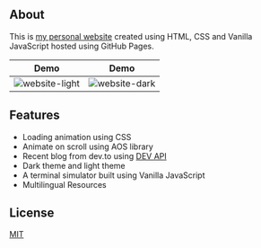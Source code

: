 ## About
This is [my personal website](https://c0d3-br34k3r.github.io/) created using HTML, CSS and Vanilla JavaScript hosted using GitHub Pages.

| Demo | Demo |
| ---- | --- |
| ![website-light](https://user-images.githubusercontent.com/77530270/149371280-356f1046-031a-419a-b2c6-1bac174d841a.jpg) | ![website-dark](https://user-images.githubusercontent.com/77530270/149369789-8472bee6-c98e-498e-b140-63d46d9d6e73.jpg)


## Features
- Loading animation using CSS
- Animate on scroll using AOS library
- Recent blog from dev.to using [DEV API](https://docs.forem.com/api/)
- Dark theme and light theme
- A terminal simulator built using Vanilla JavaScript
- Multilingual Resources

## License
[MIT](https://github.com/theinvinciblelearner/theinvinciblelearner.github.io/blob/master/LICENSE)
